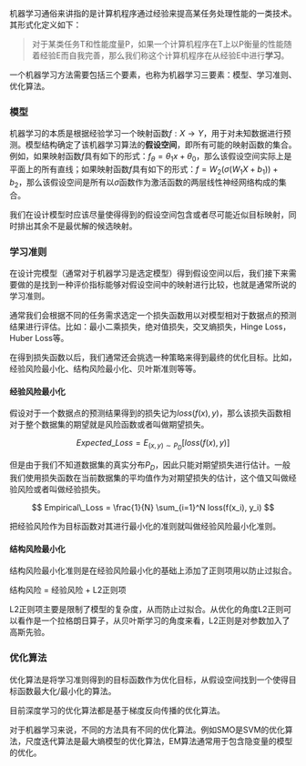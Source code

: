 <script type="text/x-mathjax-config">
    MathJax.Hub.Config({
        tex2jax: {
        skipTags: ['script', 'noscript', 'style', 'textarea', 'pre'],
        inlineMath: [['$','$'], ['\\(','\\)']]
        }
    });
</script>
<script src="https://cdn.mathjax.org/mathjax/latest/MathJax.js?config=TeX-AMS-MML_HTMLorMML" type="text/javascript"></script>

机器学习通俗来讲指的是计算机程序通过经验来提高某任务处理性能的一类技术。其形式化定义如下：

> 对于某类任务T和性能度量P，如果一个计算机程序在T上以P衡量的性能随着经验E而自我完善，那么我们称这个计算机程序在从经验E中进行**学习**。

一个机器学习方法需要包括三个要素，也称为机器学习三要素：模型、学习准则、优化算法。

### 模型

机器学习的本质是根据经验学习一个映射函数$f: X \rightarrow Y$，用于对未知数据进行预测。模型结构确定了该机器学习算法的**假设空间**，即所有可能的映射函数的集合。例如，如果映射函数$f$具有如下的形式：$f_\theta = \theta_1x + \theta_0$，那么该假设空间实际上是平面上的所有直线；如果映射函数$f$具有如下的形式：$f = W_2(\sigma(W_1X+b_1))+b_2$，那么该假设空间是所有以$\sigma$函数作为激活函数的两层线性神经网络构成的集合。

我们在设计模型时应该尽量使得得到的假设空间包含或者尽可能近似目标映射，同时排出其余不是最优解的候选映射。

### 学习准则

在设计完模型（通常对于机器学习是选定模型）得到假设空间以后，我们接下来需要做的是找到一种评价指标能够对假设空间中的映射进行比较，也就是通常所说的学习准则。

通常我们会根据不同的任务需求选定一个损失函数用以对模型相对于数据点的预测结果进行评估。比如：最小二乘损失，绝对值损失，交叉熵损失，Hinge Loss，Huber Loss等。

在得到损失函数以后，我们通常还会挑选一种策略来得到最终的优化目标。比如，经验风险最小化、结构风险最小化、贝叶斯准则等等。

#### 经验风险最小化

假设对于一个数据点的预测结果得到的损失记为$loss(f(x),y)$，那么该损失函数相对于整个数据集的期望就是风险函数或者叫做期望损失。


$$
Expected\_Loss = E_{(x,y) \sim P_D} [loss(f(x), y)]
$$


但是由于我们不知道数据集的真实分布$P_D$，因此只能对期望损失进行估计。一般我们使用损失函数在当前数据集的平均值作为对期望损失的估计，这个值又叫做经验风险或者叫做经验损失。


$$
Empirical\_Loss = \frac{1}{N} \sum_{i=1}^N loss(f(x_i), y_i)
$$


把经验风险作为目标函数对其进行最小化的准则就叫做经验风险最小化准则。

#### 结构风险最小化

结构风险最小化准则是在经验风险最小化的基础上添加了正则项用以防止过拟合。

结构风险 = 经验风险 + L2正则项

L2正则项主要是限制了模型的复杂度，从而防止过拟合。从优化的角度L2正则可以看作是一个拉格朗日算子，从贝叶斯学习的角度来看，L2正则是对参数加入了高斯先验。

### 优化算法

优化算法是将学习准则得到的目标函数作为优化目标，从假设空间找到一个使得目标函数最大化/最小化的算法。

目前深度学习的优化算法都是基于梯度反向传播的优化算法。

对于机器学习来说，不同的方法具有不同的优化算法。例如SMO是SVM的优化算法，尺度迭代算法是最大熵模型的优化算法，EM算法通常用于包含隐变量的模型的优化。